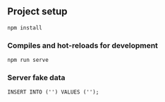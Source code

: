 ## Project setup
```
npm install
```

### Compiles and hot-reloads for development
```
npm run serve
```

### Server fake data
```
INSERT INTO ('') VALUES ('');
```


